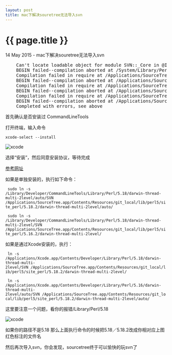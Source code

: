 ```yaml
---
layout: post
title: mac下解决souretree无法导入svn
---
```


{{ page.title }}
================

<p class="meta">14 May 2015 - mac下解决souretree无法导入svn</p>

<pre>
	Can't locate loadable object for module SVN::_Core in @INC (@INC contains: /usr/local/git/lib/perl5/site_perl /Applications/SourceTree.app/Contents/Resources/git_local/lib/perl5/site_perl/5.18.2/darwin-thread-multi-2level /Applications/SourceTree.app/Contents/Resources/git_local/lib/perl5/site_perl/5.18.2 /Applications/SourceTree.app/Contents/Resources/git_local/lib/perl5/site_perl /Library/Perl/5.18/darwin-thread-multi-2level /Library/Perl/5.18 /Network/Library/Perl/5.18/darwin-thread-multi-2level /Network/Library/Perl/5.18 /Library/Perl/Updates/5.18.2 /System/Library/Perl/5.18/darwin-thread-multi-2level /System/Library/Perl/5.18 /System/Library/Perl/Extras/5.18/darwin-thread-multi-2level /System/Library/Perl/Extras/5.18 .) at /System/Library/Perl/Extras/5.18/SVN/Base.pm line 59.
	BEGIN failed--compilation aborted at /System/Library/Perl/Extras/5.18/SVN/Core.pm line 5.
	Compilation failed in require at /Applications/SourceTree.app/Contents/Resources/git_local/lib/perl5/site_perl/Git/SVN/Utils.pm line 6.
	BEGIN failed--compilation aborted at /Applications/SourceTree.app/Contents/Resources/git_local/lib/perl5/site_perl/Git/SVN/Utils.pm line 6.
	Compilation failed in require at /Applications/SourceTree.app/Contents/Resources/git_local/lib/perl5/site_perl/Git/SVN.pm line 26.
	BEGIN failed--compilation aborted at /Applications/SourceTree.app/Contents/Resources/git_local/lib/perl5/site_perl/Git/SVN.pm line 33.
	Compilation failed in require at /Applications/SourceTree.app/Contents/Resources/git_local/libexec/git-core/git-svn line 25.
	BEGIN failed--compilation aborted at /Applications/SourceTree.app/Contents/Resources/git_local/libexec/git-core/git-svn line 25.
	Completed with errors, see above
</pre>

首先确认是否安装过 CommandLineTools

打开终端，输入命令

<code>xcode-select --install</code>

<img src="//wanggao421.github.com/images/20150514/1.png" alt="xcode">

选择“安装”，然后同意安装协议，等待完成

[参考网址](http://blog.csdn.net/sqc3375177/article/details/23662755)

如果是单独安装的，执行如下命令：

<code> sudo ln -s /Library/Developer/CommandLineTools/Library/Perl/5.18/darwin-thread-multi-2level/auto/SVN /Applications/SourceTree.app/Contents/Resources/git_local/lib/perl5/site_perl/5.18.2/darwin-thread-multi-2level/auto/</code>

<code> sudo ln -s /Library/Developer/CommandLineTools/Library/Perl/5.18/darwin-thread-multi-2level/SVN /Applications/SourceTree.app/Contents/Resources/git_local/lib/perl5/site_perl/5.16.2/darwin-thread-multi-2level/</code>

如果是通过Xcode安装的，执行：

<code> ln -s /Applications/Xcode.app/Contents/Developer/Library/Perl/5.18/darwin-thread-multi-2level/SVN /Applications/SourceTree.app/Contents/Resources/git_local/lib/perl5/site_perl/5.18.2/darwin-thread-multi-2level/</code>

<code> ln -s /Applications/Xcode.app/Contents/Developer/Library/Perl/5.16/darwin-thread-multi-2level/auto/SVN /Applications/SourceTree.app/Contents/Resources/git_local/lib/perl5/site_perl/5.18.2/darwin-thread-multi-2level/auto/</code>

这里要注意一个问题，看你的报错/Library/Perl/5.18 

<img src="//wanggao421.github.com/images/20150514/1.png" alt="xcode">

如果你的路径不是5.18 那么上面执行命令的时候把5.18／5.18.2改成你相对应上图红色标注的文件名

然后再次导入svn，你会发现，sourcetree终于可以愉快的玩svn了



